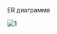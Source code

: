 ER диаграмма


![1](https://user-images.githubusercontent.com/105930858/218306360-aa2c00cd-c053-485d-9d7d-4c24c1dea657.jpg)
